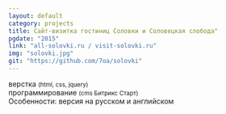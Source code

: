 ```yaml
---
layout: default
category: projects
title: Сайт-визитка гостиниц Соловки и Соловецкая слобода"
pgdate: "2015"
link: "all-solovki.ru / visit-solovki.ru"
img: "solovki.jpg"
git: "https://github.com/7oa/solovki"
---
```

верстка <small>(html, css, jquery)</small><br>
программирование <small>(cms Битрикс Старт)</small><br>
Особенности: версия на русском и английском